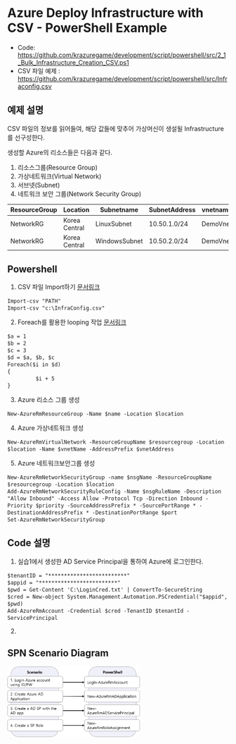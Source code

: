# Azure Deploy Infrastructure with CSV - PowerShell Example

* Code: https://github.com/krazuregame/development/script/powershell/src/2_1_Bulk_Infrastructure_Creation_CSV.ps1
* CSV 파일 예제 : https://github.com/krazuregame/development/script/powershell/src/Infraconfig.csv
         
## 예제 설명
CSV 파일의 정보를 읽어들여, 해당 값들에 맞추어 가상머신이 생설될 Infrastructure를 선구성한다.

생성할 Azure의 리소스들은 다음과 같다.

1. 리소스그룹(Resource Group)
2. 가상네트워크(Virtual Network)
3. 서브넷(Subnet)
4. 네트워크 보안 그룹(Network Security Group)

ResourceGroup | Location | Subnetname | SubnetAddress | vnetname | vnetAddress | nsgname | nsgrulename | port | priority
------------ | ------------- | ------------- | ------------- | ------------- | ------------- | ------------- | ------------- | ------------- | ------------- 
NetworkRG	| Korea Central	| LinuxSubnet	| 10.50.1.0/24	| DemoVnet	| 10.50.0.0/16	| LinuxSSH	| LinuxNSG	| 22	| 1010
NetworkRG	| Korea Central	| WindowsSubnet	| 10.50.2.0/24	| DemoVnet	| 10.50.0.0/16	| WindowsRDP	| WindowsNSG	| 3389	| 1030


## Powershell 

1. CSV 파일 Import하기 [문서링크](https://docs.microsoft.com/ko-kr/powershell/module/Microsoft.PowerShell.Utility/Import-Csv?view=powershell-6)
~~~
Import-csv "PATH"
Import-csv "c:\InfraConfig.csv"
~~~


2. Foreach를 활용한 looping 작업 [문서링크](https://docs.microsoft.com/ko-kr/powershell/module/Microsoft.PowerShell.Core/ForEach-Object?view=powershell-6)
~~~
$a = 1
$b = 2
$c = 3
$d = $a, $b, $c
Foreach($i in $d)
{
         $i + 5
}
~~~


3. Azure 리소스 그룹 생성
~~~
New-AzureRmResourceGroup -Name $name -Location $location
~~~


4. Azure 가상네트워크 생성
~~~
New-AzureRmVirtualNetwork -ResourceGroupName $resourcegroup -Location $location -Name $vnetName -AddressPrefix $vnetAddress
~~~


5. Azure 네트워크보안그룹 생성
~~~
New-AzureRmNetworkSecurityGroup -name $nsgName -ResourceGroupName $resourcegroup -Location $location 
Add-AzureRmNetworkSecurityRuleConfig -Name $nsgRuleName -Description "Allow Inbound" -Access Allow -Protocol Tcp -Direction Inbound -Priority $priority -SourceAddressPrefix * -SourcePortRange * -DestinationAddressPrefix * -DestinationPortRange $port
Set-AzureRmNetworkSecurityGroup
~~~


## Code 설명

1. 실습1에서 생성한 AD Service Principal을 통하여 Azure에 로그인한다.
~~~
$tenantID = "*************************"
$appid = "*************************"
$pwd = Get-Content 'C:\LoginCred.txt' | ConvertTo-SecureString
$cred = New-object System.Management.Automation.PSCredential("$appid", $pwd)
Add-AzureRmAccount -Credential $cred -TenantID $tenantId -ServicePrincipal
~~~

2. 

## SPN Scenario Diagram
<img src="../../../images/SPN.png" width="60%" height="60%">
